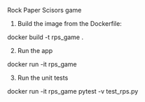 Rock Paper Scisors game

1) Build the image from the Dockerfile:

docker build -t rps_game .

2) Run the app

docker run -it rps_game

3) Run the unit tests

docker run -it rps_game pytest -v test_rps.py